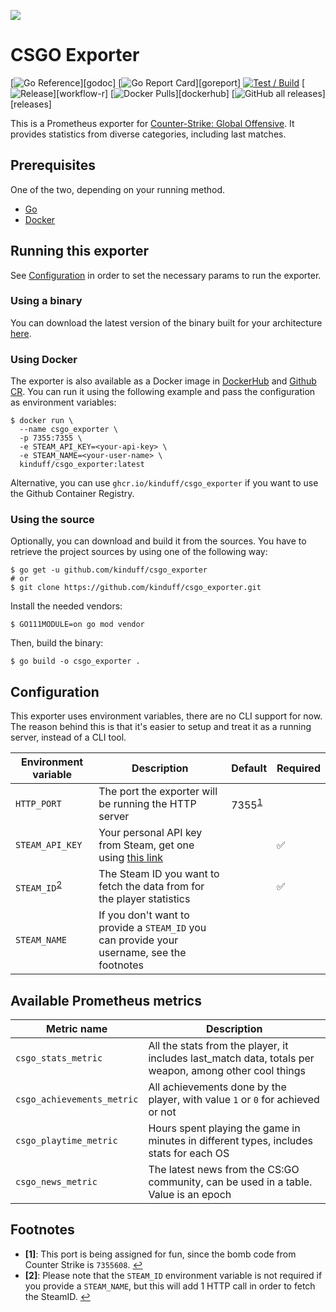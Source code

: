 ![](extra/logo.png)

# CSGO Exporter

[![Go Reference](https://pkg.go.dev/badge/github.com/kinduff/csgo_exporter.svg?)][godoc]
[![Go Report Card](https://goreportcard.com/badge/github.com/kinduff/csgo_exporter?)][goreport]
[![Test / Build](https://github.com/kinduff/csgo_exporter/actions/workflows/ci.yml/badge.svg?branch=master)][workflow-c]
[![Release](https://github.com/kinduff/csgo_exporter/actions/workflows/release.yml/badge.svg?)][workflow-r]
[![Docker Pulls](https://img.shields.io/docker/pulls/kinduff/csgo_exporter.svg?)][dockerhub]
[![GitHub all releases](https://img.shields.io/github/downloads/kinduff/csgo_exporter/total?)][releases]

This is a Prometheus exporter for [Counter-Strike: Global Offensive][csgo]. It provides statistics from diverse categories, including last matches.

## Prerequisites

One of the two, depending on your running method.

- [Go][go]
- [Docker][docker]

## Running this exporter

See [Configuration][configuration] in order to set the necessary params to run the exporter.

### Using a binary

You can download the latest version of the binary built for your architecture [here][releases].

### Using Docker

The exporter is also available as a Docker image in [DockerHub][dockerhub] and [Github CR][ghcr]. You can run it using the following example and pass the configuration as environment variables:

```shell
$ docker run \
  --name csgo_exporter \
  -p 7355:7355 \
  -e STEAM_API_KEY=<your-api-key> \
  -e STEAM_NAME=<your-user-name> \
  kinduff/csgo_exporter:latest
```

Alternative, you can use `ghcr.io/kinduff/csgo_exporter` if you want to use the Github Container Registry.

### Using the source

Optionally, you can download and build it from the sources. You have to retrieve the project sources by using one of the following way:

```shell
$ go get -u github.com/kinduff/csgo_exporter
# or
$ git clone https://github.com/kinduff/csgo_exporter.git
```

Install the needed vendors:

```shell
$ GO111MODULE=on go mod vendor
```

Then, build the binary:

```shell
$ go build -o csgo_exporter .
```

## Configuration

This exporter uses environment variables, there are no CLI support for now. The reason behind this is that it's easier to setup and treat it as a running server, instead of a CLI tool.

| Environment variable                    | Description                                                                                | Default                         | Required |
| --------------------------------------- | ------------------------------------------------------------------------------------------ | ------------------------------- | -------- |
| `HTTP_PORT`                             | The port the exporter will be running the HTTP server                                      | 7355<sup id="a1">[1](#f1)</sup> |          |
| `STEAM_API_KEY`                         | Your personal API key from Steam, get one using [this link][steam-api]                     |                                 | ✅       |
| `STEAM_ID`<sup id="a2">[2](#f2)</sup>                              | The Steam ID you want to fetch the data from for the player statistics                     |                                 | ✅       |
| `STEAM_NAME` | If you don't want to provide a `STEAM_ID` you can provide your username, see the footnotes |                                 |          |

## Available Prometheus metrics

| Metric name                | Description                                                                                            |
| -------------------------- | ------------------------------------------------------------------------------------------------------ |
| `csgo_stats_metric`        | All the stats from the player, it includes last_match data, totals per weapon, among other cool things |
| `csgo_achievements_metric` | All achievements done by the player, with value `1` or `0` for achieved or not                         |
| `csgo_playtime_metric`     | Hours spent playing the game in minutes in different types, includes stats for each OS                 |
| `csgo_news_metric`         | The latest news from the CS:GO community, can be used in a table. Value is an epoch                    |

## Footnotes

- <b id="f1">[1]</b>: This port is being assigned for fun, since the bomb code from Counter Strike is `7355608`. [↩](#a1)
- <b id="f2">[2]</b>: Please note that the `STEAM_ID` environment variable is not required if you provide a `STEAM_NAME`, but this will add 1 HTTP call in order to fetch the SteamID. [↩](#a2)

[configuration]: #configuration
[csgo]: https://store.steampowered.com/app/730/CounterStrike_Global_Offensive
[docker]: https://docs.docker.com
[dockerhub]: https://hub.docker.com/r/kinduff/csgo_exporter
[ghcr]: #ghcr
[go]: https://golang.org
[godoc]: https://pkg.go.dev/github.com/kinduff/csgo_exporter
[goreport]: https://goreportcard.com/report/github.com/kinduff/csgo_exporter
[releases]: https://github.com/kinduff/csgo_exporter/releases
[steam-api]: https://steamcommunity.com/dev/apikey
[workflow-c]: https://github.com/kinduff/csgo_exporter/actions/workflows/ci.yml
[workflow-r]: https://github.com/kinduff/csgo_exporter/actions/workflows/release.yml
